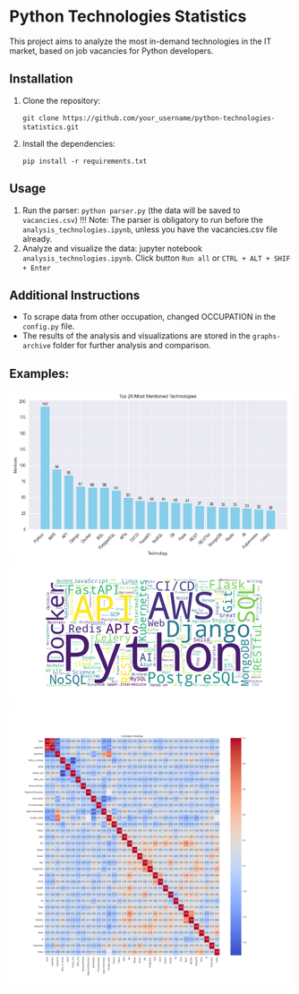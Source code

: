 # Python Technologies Statistics

This project aims to analyze the most in-demand technologies in the IT market, based on job vacancies for Python developers.

## Installation

1. Clone the repository: 
    ```
    git clone https://github.com/your_username/python-technologies-statistics.git
    ```

2. Install the dependencies:
    ```
    pip install -r requirements.txt
    ```

## Usage
1. Run the parser: `python parser.py` (the data will be saved to `vacancies.csv`) !!! Note: The parser is obligatory to run before the `analysis_technologies.ipynb`, unless you have the vacancies.csv file already.
2. Analyze and visualize the data: jupyter notebook `analysis_technologies.ipynb`. Click button `Run all` or `CTRL + ALT + SHIF + Enter`

## Additional Instructions
* To scrape data from other occupation, changed OCCUPATION in the `config.py` file.
* The results of the analysis and visualizations are stored in the `graphs-archive` folder for further analysis and comparison.

## Examples:
![techs_count_2024-04-20.png](graphs-archive/techs_count_2024-04-20.png)
![wordcloud_2024-04-20.png](graphs-archive/wordcloud_2024-04-20.png)
![Correlation_2024-04-20.png](graphs-archive/Correlation_2024-04-20.png)